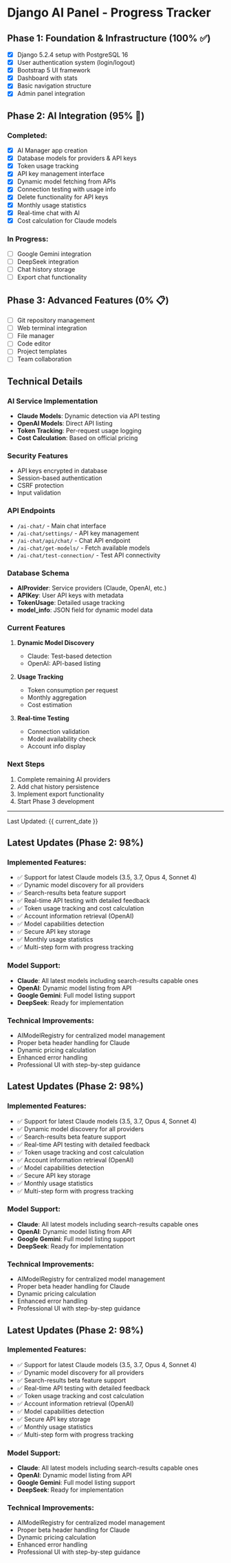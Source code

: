 # Django AI Panel - Progress Tracker

## Phase 1: Foundation & Infrastructure (100% ✅)
- [x] Django 5.2.4 setup with PostgreSQL 16
- [x] User authentication system (login/logout)
- [x] Bootstrap 5 UI framework
- [x] Dashboard with stats
- [x] Basic navigation structure
- [x] Admin panel integration

## Phase 2: AI Integration (95% 🚧)
### Completed:
- [x] AI Manager app creation
- [x] Database models for providers & API keys
- [x] Token usage tracking
- [x] API key management interface
- [x] Dynamic model fetching from APIs
- [x] Connection testing with usage info
- [x] Delete functionality for API keys
- [x] Monthly usage statistics
- [x] Real-time chat with AI
- [x] Cost calculation for Claude models

### In Progress:
- [ ] Google Gemini integration
- [ ] DeepSeek integration
- [ ] Chat history storage
- [ ] Export chat functionality

## Phase 3: Advanced Features (0% 📋)
- [ ] Git repository management
- [ ] Web terminal integration
- [ ] File manager
- [ ] Code editor
- [ ] Project templates
- [ ] Team collaboration

## Technical Details

### AI Service Implementation
- **Claude Models**: Dynamic detection via API testing
- **OpenAI Models**: Direct API listing
- **Token Tracking**: Per-request usage logging
- **Cost Calculation**: Based on official pricing

### Security Features
- API keys encrypted in database
- Session-based authentication
- CSRF protection
- Input validation

### API Endpoints
- `/ai-chat/` - Main chat interface
- `/ai-chat/settings/` - API key management
- `/ai-chat/api/chat/` - Chat API endpoint
- `/ai-chat/get-models/` - Fetch available models
- `/ai-chat/test-connection/` - Test API connectivity

### Database Schema
- **AIProvider**: Service providers (Claude, OpenAI, etc.)
- **APIKey**: User API keys with metadata
- **TokenUsage**: Detailed usage tracking
- **model_info**: JSON field for dynamic model data

### Current Features
1. **Dynamic Model Discovery**
   - Claude: Test-based detection
   - OpenAI: API-based listing
   
2. **Usage Tracking**
   - Token consumption per request
   - Monthly aggregation
   - Cost estimation
   
3. **Real-time Testing**
   - Connection validation
   - Model availability check
   - Account info display

### Next Steps
1. Complete remaining AI providers
2. Add chat history persistence
3. Implement export functionality
4. Start Phase 3 development

---
Last Updated: {{ current_date }}

## Latest Updates (Phase 2: 98%)

### Implemented Features:
- ✅ Support for latest Claude models (3.5, 3.7, Opus 4, Sonnet 4)
- ✅ Dynamic model discovery for all providers
- ✅ Search-results beta feature support
- ✅ Real-time API testing with detailed feedback
- ✅ Token usage tracking and cost calculation
- ✅ Account information retrieval (OpenAI)
- ✅ Model capabilities detection
- ✅ Secure API key storage
- ✅ Monthly usage statistics
- ✅ Multi-step form with progress tracking

### Model Support:
- **Claude**: All latest models including search-results capable ones
- **OpenAI**: Dynamic model listing from API
- **Google Gemini**: Full model listing support
- **DeepSeek**: Ready for implementation

### Technical Improvements:
- AIModelRegistry for centralized model management
- Proper beta header handling for Claude
- Dynamic pricing calculation
- Enhanced error handling
- Professional UI with step-by-step guidance

## Latest Updates (Phase 2: 98%)

### Implemented Features:
- ✅ Support for latest Claude models (3.5, 3.7, Opus 4, Sonnet 4)
- ✅ Dynamic model discovery for all providers
- ✅ Search-results beta feature support
- ✅ Real-time API testing with detailed feedback
- ✅ Token usage tracking and cost calculation
- ✅ Account information retrieval (OpenAI)
- ✅ Model capabilities detection
- ✅ Secure API key storage
- ✅ Monthly usage statistics
- ✅ Multi-step form with progress tracking

### Model Support:
- **Claude**: All latest models including search-results capable ones
- **OpenAI**: Dynamic model listing from API
- **Google Gemini**: Full model listing support
- **DeepSeek**: Ready for implementation

### Technical Improvements:
- AIModelRegistry for centralized model management
- Proper beta header handling for Claude
- Dynamic pricing calculation
- Enhanced error handling
- Professional UI with step-by-step guidance

## Latest Updates (Phase 2: 98%)

### Implemented Features:
- ✅ Support for latest Claude models (3.5, 3.7, Opus 4, Sonnet 4)
- ✅ Dynamic model discovery for all providers
- ✅ Search-results beta feature support
- ✅ Real-time API testing with detailed feedback
- ✅ Token usage tracking and cost calculation
- ✅ Account information retrieval (OpenAI)
- ✅ Model capabilities detection
- ✅ Secure API key storage
- ✅ Monthly usage statistics
- ✅ Multi-step form with progress tracking

### Model Support:
- **Claude**: All latest models including search-results capable ones
- **OpenAI**: Dynamic model listing from API
- **Google Gemini**: Full model listing support
- **DeepSeek**: Ready for implementation

### Technical Improvements:
- AIModelRegistry for centralized model management
- Proper beta header handling for Claude
- Dynamic pricing calculation
- Enhanced error handling
- Professional UI with step-by-step guidance
